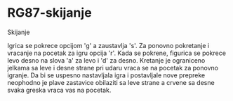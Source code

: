 # RG87-skijanje
Skijanje


Igrica se pokrece opcijom 'g' a zaustavlja 's'. Za ponovno pokretanje i vracanje na pocetak za igru opcija 'r'.
Kada se pokrene, figurica se pokrece levo desno na slova 'a' za levo i 'd' za desno.
Kretanje je ograniceno jelkama sa leve i desne strane pri udaru vraca se na pocetak za ponovno igranje.
Da bi se uspesno nastavljala igra i postavljale nove prepreke neophodno je plave zastavice 
obilaziti sa leve strane a crvene sa desne svaka greska vraca vas na pocetak.
